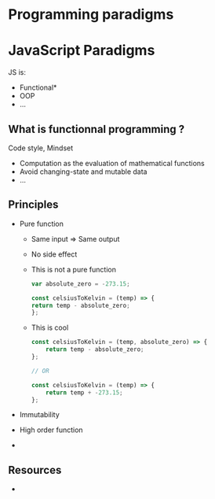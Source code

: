 
# Programming paradigms



# JavaScript Paradigms

JS is:

- Functional*
- OOP
- ...



<!-- Vous devez en effet savoir qu’il existe deux grands types de langages orientés objet : ceux basés sur les classes, et ceux basés sur les prototypes. -->


## What is functionnal programming ?
Code style, Mindset

-  Computation as the evaluation of mathematical functions
-  Avoid changing-state and mutable data
-  ...

## Principles

- Pure function
  - Same input => Same output
  - No side effect
  - This is not a pure function

    ```js
    var absolute_zero = -273.15;

    const celsiusToKelvin = (temp) => {
    return temp - absolute_zero;
    };
    ```

  - This is cool

    ```js
    const celsiusToKelvin = (temp, absolute_zero) => {
        return temp - absolute_zero;
    };

    // OR

    const celsiusToKelvin = (temp) => {
        return temp + -273.15;
    };
    ```

- Immutability
- High order function

- 



## Resources

<!-- - https://buzut.net/programmation-fonctionnelle-en-javascript/
- https://www.tutorialsteacher.com/javascript/prototype-in-javascript -->
-
